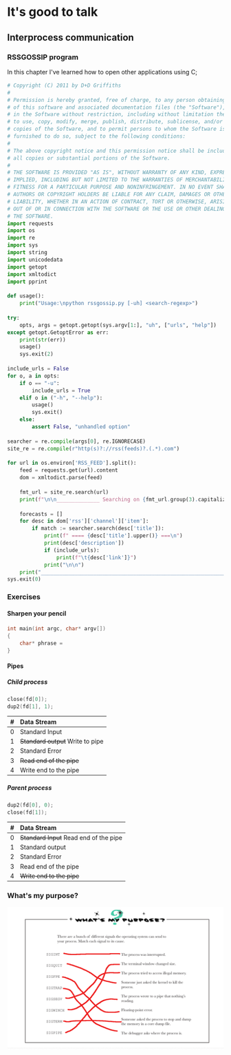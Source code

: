 # It's good to talk
## Interprocess communication

### RSSGOSSIP program
In this chapter I've learned how to open other applications using C;
```python
# Copyright (C) 2011 by D+D Griffiths
#
# Permission is hereby granted, free of charge, to any person obtaining a copy
# of this software and associated documentation files (the "Software"), to deal
# in the Software without restriction, including without limitation the rights
# to use, copy, modify, merge, publish, distribute, sublicense, and/or sell
# copies of the Software, and to permit persons to whom the Software is
# furnished to do so, subject to the following conditions:
#
# The above copyright notice and this permission notice shall be included in
# all copies or substantial portions of the Software.
#
# THE SOFTWARE IS PROVIDED "AS IS", WITHOUT WARRANTY OF ANY KIND, EXPRESS OR
# IMPLIED, INCLUDING BUT NOT LIMITED TO THE WARRANTIES OF MERCHANTABILITY,
# FITNESS FOR A PARTICULAR PURPOSE AND NONINFRINGEMENT. IN NO EVENT SHALL THE
# AUTHORS OR COPYRIGHT HOLDERS BE LIABLE FOR ANY CLAIM, DAMAGES OR OTHER
# LIABILITY, WHETHER IN AN ACTION OF CONTRACT, TORT OR OTHERWISE, ARISING FROM,
# OUT OF OR IN CONNECTION WITH THE SOFTWARE OR THE USE OR OTHER DEALINGS IN
# THE SOFTWARE.
import requests
import os
import re
import sys
import string
import unicodedata
import getopt
import xmltodict
import pprint

def usage():
    print("Usage:\npython rssgossip.py [-uh] <search-regexp>")

try:
    opts, args = getopt.getopt(sys.argv[1:], "uh", ["urls", "help"])
except getopt.GetoptError as err:
    print(str(err))
    usage()
    sys.exit(2)

include_urls = False
for o, a in opts:
    if o == "-u":
        include_urls = True
    elif o in ("-h", "--help"):
        usage()
        sys.exit()
    else:
        assert False, "unhandled option"

searcher = re.compile(args[0], re.IGNORECASE)
site_re = re.compile(r"http(s)?://rss(feeds)?.(.*).com")

for url in os.environ['RSS_FEED'].split():
    feed = requests.get(url).content
    dom = xmltodict.parse(feed)

    fmt_url = site_re.search(url)
    print(f"\n\n______________ Searching on {fmt_url.group(3).capitalize()} __________________\n\n\n")

    forecasts = []
    for desc in dom['rss']['channel']['item']:
        if match := searcher.search(desc['title']):
            print(f" ==== {desc['title'].upper()} ===\n")
            print(desc['description'])
            if (include_urls):
                print(f"\t{desc['link']}")
            print("\n\n")
    print("__________________________________________________________________\n")
sys.exit(0)

```

### Exercises

#### Sharpen your pencil
```c
int main(int argc, char* argv[])
{
    char* phrase =
}

```

#### Pipes
##### Child process

```c
close(fd[0]);
dup2(fd[1], 1);

```
| #     | Data Stream     |
| :------------- | :------------- |
| 0       | Standard Input       |
| 1 | ~~Standard output~~ Write to pipe |
| 2 | Standard Error |
| 3 | ~~Read end of the pipe~~|
| 4 | Write end to the pipe |


##### Parent process

```c
dup2(fd[0], 0);
close(fd[1]);

```
| #     | Data Stream     |
| :------------- | :------------- |
| 0       | ~~Standard Input~~ Read end of the pipe  |
| 1 | Standard output|
| 2 | Standard Error |
| 3 | Read end of the pipe|
| 4 | ~~Write end to the pipe~~ |

### What's my purpose?
![](./ex.png)
